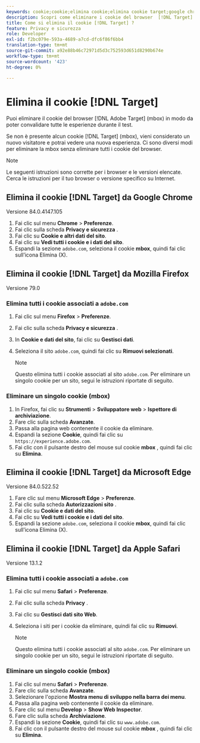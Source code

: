```yaml
---
keywords: cookie;cookie;elimina cookie;elimina cookie target;google chrome;chrome;mozilla firefox;firefox;microsoft edge;safari
description: Scopri come eliminare i cookie del browser  [!DNL Target] in modo da poter convalidare le esperienze.
title: Come si elimina il cookie [!DNL Target] ?
feature: Privacy e sicurezza
role: Developer
exl-id: f2bc079e-593a-4689-a7cd-dfc6f86f6bb4
translation-type: tm+mt
source-git-commit: a92e88b46c72971d5d3c752593d651d8290b674e
workflow-type: tm+mt
source-wordcount: '423'
ht-degree: 0%

---
```


# Elimina il cookie [!DNL Target]

Puoi eliminare il cookie del browser [!DNL Adobe Target] (mbox) in modo da poter convalidare tutte le esperienze durante il test.

Se non è presente alcun cookie [!DNL Target] (mbox), vieni considerato un nuovo visitatore e potrai vedere una nuova esperienza. Ci sono diversi modi per eliminare la mbox senza eliminare tutti i cookie del browser.

>[!NOTE]
>
>Le seguenti istruzioni sono corrette per i browser e le versioni elencate. Cerca le istruzioni per il tuo browser o versione specifico su Internet.

## Elimina il cookie [!DNL Target] da Google Chrome

Versione 84.0.4147.105

1. Fai clic sul menu **Chrome** > **Preferenze**.
1. Fai clic sulla scheda **Privacy e sicurezza** .
1. Fai clic su **Cookie e altri dati del sito**.
1. Fai clic su **Vedi tutti i cookie e i dati del sito**.
1. Espandi la sezione `adobe.com`, seleziona il cookie **mbox**, quindi fai clic sull’icona Elimina (X).

## Elimina il cookie [!DNL Target] da Mozilla Firefox

Versione 79.0

### Elimina tutti i cookie associati a `adobe.com`

1. Fai clic sul menu **Firefox** > **Preferenze**.
1. Fai clic sulla scheda **Privacy e sicurezza** .
1. In **Cookie e dati del sito**, fai clic su **Gestisci dati**.
1. Seleziona il sito `adobe.com`, quindi fai clic su **Rimuovi selezionati**.

   >[!NOTE]
   >
   >Questo elimina tutti i cookie associati al sito `adobe.com`. Per eliminare un singolo cookie per un sito, segui le istruzioni riportate di seguito.

### Eliminare un singolo cookie (mbox)

1. In Firefox, fai clic su **Strumenti** > **Sviluppatore web** > **Ispettore di archiviazione**.
1. Fare clic sulla scheda **Avanzate**.
1. Passa alla pagina web contenente il cookie da eliminare.
1. Espandi la sezione **Cookie**, quindi fai clic su `https://experience.adobe.com`.
1. Fai clic con il pulsante destro del mouse sul cookie **mbox** , quindi fai clic su **Elimina**.

## Elimina il cookie [!DNL Target] da Microsoft Edge

Versione 84.0.522.52

1. Fare clic sul menu **Microsoft Edge** > **Preferenze**.
1. Fai clic sulla scheda **Autorizzazioni sito** .
1. Fai clic su **Cookie e dati del sito**.
1. Fai clic su **Vedi tutti i cookie e i dati del sito**.
1. Espandi la sezione `adobe.com`, seleziona il cookie **mbox**, quindi fai clic sull’icona Elimina (X).

## Elimina il cookie [!DNL Target] da Apple Safari

Versione 13.1.2

### Elimina tutti i cookie associati a `adobe.com`

1. Fai clic sul menu **Safari** > **Preferenze**.
1. Fai clic sulla scheda **Privacy** .
1. Fai clic su **Gestisci dati sito Web**.
1. Seleziona i siti per i cookie da eliminare, quindi fai clic su **Rimuovi**.

   >[!NOTE]
   >
   >Questo elimina tutti i cookie associati al sito `adobe.com`. Per eliminare un singolo cookie per un sito, segui le istruzioni riportate di seguito.

### Eliminare un singolo cookie (mbox)

1. Fai clic sul menu **Safari** > **Preferenze**.
1. Fare clic sulla scheda **Avanzate**.
1. Selezionare l&#39;opzione **Mostra menu di sviluppo nella barra dei menu**.
1. Passa alla pagina web contenente il cookie da eliminare.
1. Fare clic sul menu **Develop** > **Show Web Inspector**.
1. Fare clic sulla scheda **Archiviazione**.
1. Espandi la sezione **Cookie**, quindi fai clic su `www.adobe.com`.
1. Fai clic con il pulsante destro del mouse sul cookie **mbox** , quindi fai clic su **Elimina**.
